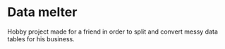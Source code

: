 # Data melter

Hobby project made for a friend in order to split and convert messy data tables for his business.